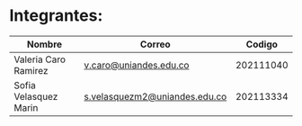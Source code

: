 # Integrantes: 
| Nombre | Correo | Codigo |
| ------------- | ------------- | ------------- |
| Valeria Caro Ramirez | v.caro@uniandes.edu.co  |  202111040  |
| Sofia Velasquez Marin  | s.velasquezm2@uniandes.edu.co  |  202113334 |
